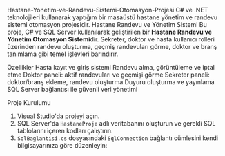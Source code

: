 Hastane-Yonetim-ve-Randevu-Sistemi-Otomasyon-Projesi
C# ve .NET teknolojileri kullanarak yaptığım bir masaüstü hastane yönetim ve randevu sistemi otomasyon projesidir. 
Hastane Randevu ve Yönetim Sistemi
Bu proje, C# ve SQL Server kullanılarak geliştirilen bir **Hastane Randevu ve Yönetim Otomasyon Sistemi**dir. Sekreter, doktor ve hasta kullanıcı rolleri üzerinden randevu oluşturma, geçmiş randevuları görme, doktor ve branş tanımlama gibi temel işlevleri barındırır.

Özellikler
Hasta kayıt ve giriş sistemi
Randevu alma, görüntüleme ve iptal etme
Doktor paneli: aktif randevuları ve geçmişi görme
Sekreter paneli: doktor/branş ekleme, randevu oluşturma
Duyuru oluşturma ve yayınlama
SQL Server bağlantısı ile güvenli veri yönetimi

Proje Kurulumu
1. Visual Studio'da projeyi açın.
2. SQL Server'da `HastaneProje` adlı veritabanını oluşturun ve gerekli SQL tablolarını içeren kodları çalıştırın.
3. `SqlBaglantisi.cs` dosyasındaki `SqlConnection` bağlantı cümlesini kendi bilgisayarınıza göre düzenleyin:

